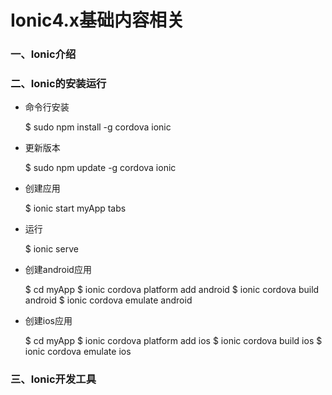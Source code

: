 # Ionic4.x基础内容相关


### 一、Ionic介绍

### 二、Ionic的安装运行

- 命令行安装

    $ sudo npm install -g cordova ionic

- 更新版本

    $ sudo npm update -g cordova ionic


- 创建应用

    $ ionic start myApp tabs

- 运行

    $ ionic serve

- 创建android应用

    $ cd myApp
    $ ionic cordova platform add android
    $ ionic cordova build android
    $ ionic cordova emulate android

- 创建ios应用

    $ cd myApp
    $ ionic cordova platform add ios
    $ ionic cordova build ios
    $ ionic cordova emulate ios




### 三、Ionic开发工具


